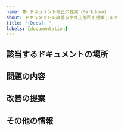 ```yaml
---
name: 📚 ドキュメント修正の提案（Markdown）
about: ドキュメントの改善点や修正箇所を提案します
title: "[Docs]: "
labels: [documentation]
---
```


## 該当するドキュメントの場所

<!-- 問題のあるドキュメントのファイル名や位置を記入してください
     例：README.md、CONTRIBUTING.md、docs/usage.md -->

## 問題の内容

<!-- ドキュメントのどこが間違っている、抜けている、または分かりにくいですか？ -->

## 改善の提案

<!-- どのように改善すべきだと思いますか？ -->

## その他の情報

<!-- 関連する Issue やスクリーンショット、参考リンクなど -->
